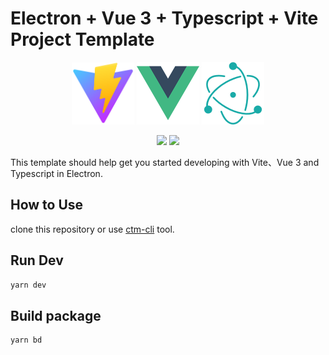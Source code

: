 # Electron + Vue 3 + Typescript + Vite Project Template
<p align="center">
  <img width="100px" src="./src/render/assets/vite.svg">
  <img width="100px" src="./src/render/assets/logo.png">
  <img width="100px" src="./src/render/assets/electron.png">
</p>

<p align="center">
  <img src="https://img.shields.io/badge/Vue-^3.0.5-brightgreen?style=plastic&logo=Vue.js">
  <img src="https://img.shields.io/badge/Electron-^12.0.1-brightgreen?style=plastic&logo=electron">
</p>

This template should help get you started developing with Vite、Vue 3 and Typescript in Electron.

## How to Use

clone this repository or use [ctm-cli](https://www.npmjs.com/package/ctm-cli) tool.

## Run Dev

```sh
yarn dev
```

## Build package

```sh
yarn bd
```
